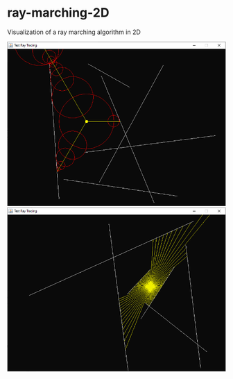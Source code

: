 # ray-marching-2D

Visualization of a ray marching algorithm in 2D

![alt text](https://github.com/MaximeClmnt/ray-marching-2D/blob/main/screenshots/Exemple4.PNG?raw=true)
![alt text](https://github.com/MaximeClmnt/ray-marching-2D/blob/main/screenshots/Exemple3.PNG?raw=true)
